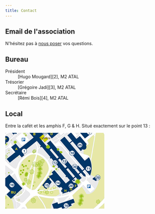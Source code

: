 ```yaml
---
title: Contact
---
```


Email de l'association
----------------------

N'hésitez pas à [nous poser][1] vos questions.

Bureau
------

<dl class="dl-horizontal">
  <dt>Président</dt>
  <dd>[Hugo Mougard][2], M2 ATAL</dd>
  <dt>Trésorier</dt>
  <dd>[Grégoire Jadi][3], M2 ATAL</dd>
  <dt>Secrétaire</dt>
  <dd>[Rémi Bois][4], M2 ATAL</dd>
</dl>

Local
-----

Entre la cafét et les amphis F, G & H. Situé exactement sur le point
13 :

![Plan du campus --- crédits Université de Nantes][5]

[1]: mailto:ascii.asso@gmail.com
[2]: mailto:hugo.mougard@etu.univ-nantes.fr
[3]: mailto:gregoire.jadi@etu.univ-nantes.fr
[4]: mailto:remi.bois@etu.univ-nantes.fr
[5]: /assets/img/map.png
     "Le local est situé au point 13"